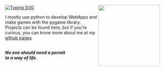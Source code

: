 
[![Typing SVG](https://readme-typing-svg.herokuapp.com?font=Fira+Code&duration=2000&pause=1000&color=FFFFFF&vCenter=true&repeat=false&random=true&width=500&lines=I'm+Andrew%2C+a+19yo+software+developer!+%3AD)](https://git.io/typing-svg)
<img src="https://imgur.com/4Cg0TEF.gif" min-width="300px" max-width="300px" width="200px" align="right">

I mostly use python to develop WebApps and make games with the pygame library. 
<br>
Projects can be found here, but if you're curious, you can know more about me at my [github pages](https://andrewhtr.github.io/) 
<br><br>
<p text-align="right">
  <p><i><b>No one should need a permit<br>
          to a way of life.</i></b></p>
</p>
